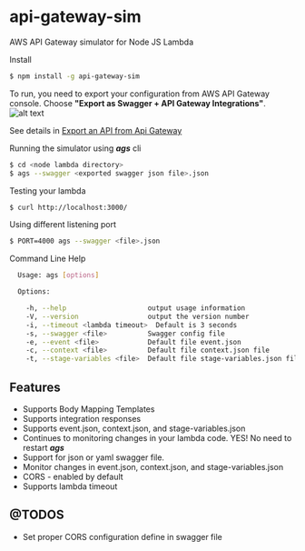 # api-gateway-sim
AWS API Gateway simulator for Node JS Lambda

Install
```bash
$ npm install -g api-gateway-sim
```

To run, you need to export your configuration from AWS API Gateway console.
Choose **"Export as Swagger + API Gateway Integrations"**.
![alt text](http://docs.aws.amazon.com/apigateway/latest/developerguide/images/export-console.png)

See details in [Export an API from Api Gateway](http://docs.aws.amazon.com/apigateway/latest/developerguide/api-gateway-export-api.html)

Running the simulator using **_ags_** cli
```bash
$ cd <node lambda directory>
$ ags --swagger <exported swagger json file>.json

```

Testing your lambda
```bash
$ curl http://localhost:3000/
```

Using different listening port
```bash
$ PORT=4000 ags --swagger <file>.json
```

Command Line Help
```bash
  Usage: ags [options]

  Options:

    -h, --help                    output usage information
    -V, --version                 output the version number
    -i, --timeout <lambda timeout>  Default is 3 seconds
    -s, --swagger <file>          Swagger config file
    -e, --event <file>            Default file event.json
    -c, --context <file>          Default file context.json file
    -t, --stage-variables <file>  Default file stage-variables.json file
```

Features
---------

* Supports Body Mapping Templates
* Supports integration responses
* Supports event.json, context.json, and stage-variables.json
* Continues to monitoring changes in your lambda code.  YES! No need to restart **_ags_**
* Support for json or yaml swagger file.
* Monitor changes in event.json, context.json, and stage-variables.json
* CORS - enabled by default
* Supports lambda timeout

@TODOS
------
* Set proper CORS configuration define in swagger file
